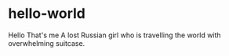 # hello-world
Hello
That's me
A lost Russian girl who is travelling the world with overwhelming suitcase.

